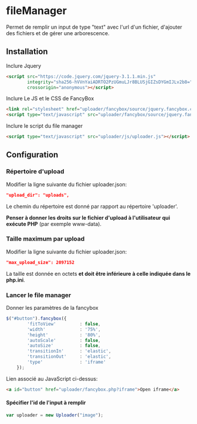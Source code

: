 # fileManager
Permet de remplir un input de type "text" avec l'url d'un fichier, d'ajouter des fichiers et de gérer une arborescence.
## Installation
Inclure Jquery
```html
<script src="https://code.jquery.com/jquery-3.1.1.min.js"
        integrity="sha256-hVVnYaiADRTO2PzUGmuLJr8BLUSjGIZsDYGmIJLv2b8="
        crossorigin="anonymous"></script>
```
Inclure Le JS et le CSS de FancyBox
```html
<link rel="stylesheet" href="uploader/fancybox/source/jquery.fancybox.css">
<script type="text/javascript" src="uploader/fancybox/source/jquery.fancybox.pack.js"></script>
```
Inclure le script du file manager
```html
<script type="text/javascript" src="uploader/js/uploader.js"></script>
```
## Configuration
### Répertoire d'upload
Modifier la ligne suivante du fichier uploader.json:
```json
"upload_dir": "uploads",
```
Le chemin du répertoire est donné par rapport au répertoire 'uploader'.

**Penser à donner les droits sur le fichier d'upload à l'utilisateur qui exécute PHP** (par exemple www-data).

### Taille maximum par upload
Modifier la ligne suivante du fichier uploader.json:
```json
"max_upload_size": 2097152
```
La taille est donnée en octets **et doit être inférieure à celle indiquée dans le php.ini**.
### Lancer le file manager
Donner les paramètres de la fancybox
```javascript
$("#button").fancybox({
        'fitToView'         : false,
        'width'             : '75%',
        'height'            : '80%',
        'autoScale'         : false,
        'autoSize'          : false,
        'transitionIn'      : 'elastic',
        'transitionOut'     : 'elastic',
        'type'              : 'iframe'
    });
```
Lien associé au JavaScript ci-dessus:
```html
<a id="button" href="uploader/fancybox.php?iframe">Open iframe</a>
```
#### Spécifier l'id de l'input à remplir
```javascript
var uploader = new Uploader("image");
```
